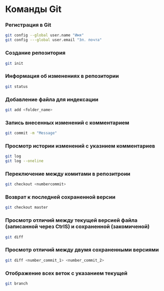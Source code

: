 # Команды Git

### Регистрация в Git
```sh
git config --global user.name "Имя"
git config ---global user.email "Эл. почта"
```

### Создание репозитория
```sh
git init
```

### Информация об изменениях в репозитории
```sh
git status
```

### Добавление файла для индексации
```sh
git add <folder_name>
```
### Запись внесенных изменений с комментарием
```sh
git commit -m "Message"
```

### Просмотр истории изменений с указнием комментариев
```sh
git log
git log --oneline
```
### Переключение между комитами в репозитроии
```sh
git checkout <numbercommit>
```
### Возврат к последней сохраненной версии
```sh
git checkout master
```
### Просмотр отличий между текущей версией файла (записанной через CtrlS) и сохраненной (закомиченой)
```sh
git diff
```

### Просмотр отличий между двумя сохраненными версиями
```sh
git diff <number_commit_1> <number_commit_2>
```
### Отображение всех веток с указанием текущей
```sh
git branch
```